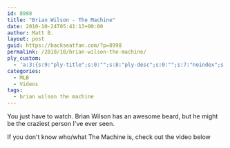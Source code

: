 ```yaml
---
id: 8998
title: "Brian Wilson - The Machine"
date: 2010-10-24T05:41:13+00:00
author: Matt B.
layout: post
guid: https://backseatfan.com/?p=8998
permalink: /2010/10/brian-wilson-the-machine/
ply_custom:
  - 'a:3:{s:9:"ply-title";s:0:"";s:8:"ply-desc";s:0:"";s:7:"noindex";s:0:"";}'
categories:
  - MLB
  - Videos
tags:
  - brian wilson the machine
---
```


<div class="entry">
  <p>
    You just have to watch. Brian Wilson has an awesome beard, but he might be the craziest person I've ever seen.<br />
  </p>

  <p>
    If you don't know who/what The Machine is, check out the video below<br />
  </p>
</div>
